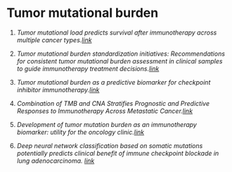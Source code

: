 # Tumor mutational burden
1. *Tumor mutational load predicts survival after immunotherapy across multiple cancer types.[link](https://www.ncbi.nlm.nih.gov/pubmed/30643254)*

2. *Tumor mutational burden standardization initiatives: Recommendations for consistent tumor mutational burden assessment in clinical samples to guide immunotherapy treatment decisions.[link](https://www.ncbi.nlm.nih.gov/pubmed/30664300)*

3. *Tumor mutational burden as a predictive biomarker for checkpoint inhibitor immunotherapy.[link](https://www.ncbi.nlm.nih.gov/pubmed/31361563)* 

4. *Combination of TMB and CNA Stratifies Prognostic and Predictive Responses to Immunotherapy Across Metastatic Cancer.[link](https://www.ncbi.nlm.nih.gov/pubmed/31515453)*

5. *Development of tumor mutation burden as an immunotherapy biomarker: utility for the oncology clinic.[link](https://www.ncbi.nlm.nih.gov/pubmed/30395155)*  

6. *Deep neural network classification based on somatic mutations potentially predicts clinical benefit of immune checkpoint blockade in lung adenocarcinoma. [link](https://www.ncbi.nlm.nih.gov/pubmed/32158626)*